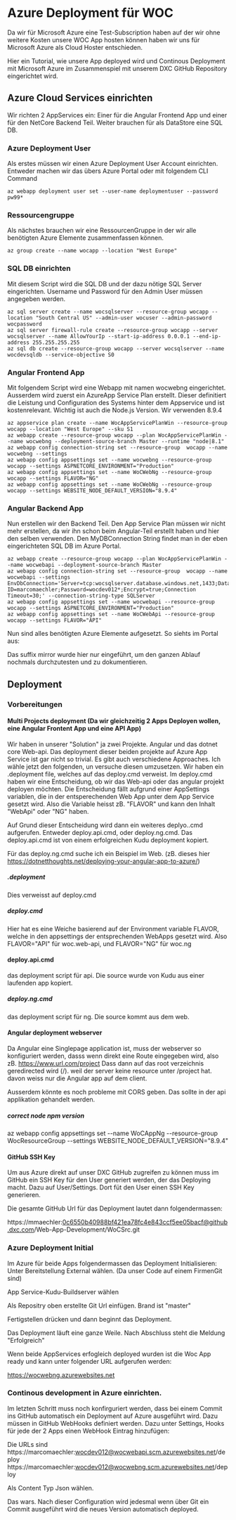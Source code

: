 # Azure Deployment für WOC

Da wir für Microsoft Azure eine Test-Subscription haben auf der wir ohne weitere Kosten unsere WOC App hosten können haben wir 
uns für Microsoft Azure als Cloud Hoster entschieden.

Hier ein Tutorial, wie unsere App deployed wird und Continous Deployment mit Microsoft Azure im Zusammenspiel mit unserem DXC
GitHub Repository eingerichtet wird.

## Azure Cloud Services einrichten

Wir richten 2 AppServices ein: Einer für die Angular Frontend App und einer für den NetCore Backend Teil. Weiter brauchen für als DataStore eine SQL DB.

### Azure Deployment User

Als erstes müssen wir einen Azure Deployment User Account einrichten. 
Entweder machen wir das übers Azure Portal oder mit folgendem CLI Command

```
az webapp deployment user set --user-name deploymentuser --password pw99*
```

### Ressourcengruppe

Als nächstes brauchen wir eine RessourcenGruppe in der wir alle benötigten Azure Elemente zusammenfassen können. 
```
az group create --name wocapp --location "West Europe"
```

### SQL DB  einrichten
Mit diesem Script wird die SQL DB und der dazu nötige SQL Server eingerichten. Username und Password für den Admin User müssen angegeben werden.
```
az sql server create --name wocsqlserver --resource-group wocapp --location "South Central US" --admin-user wocuser --admin-password wocpassword
az sql server firewall-rule create --resource-group wocapp --server wocsqlserver --name AllowYourIp --start-ip-address 0.0.0.1 --end-ip-address 255.255.255.255
az sql db create --resource-group wocapp --server wocsqlserver --name wocdevsqldb --service-objective S0
```

### Angular Frontend App

Mit folgendem Script wird eine Webapp mit namen wocwebng eingerichtet. Ausserdem wird zuerst ein AzureApp Service Plan erstellt. Dieser definitiert die Leistung und Configuration des Systems hinter dem Appservice und ist kostenrelevant.
Wichtig ist auch die Node.js Version. Wir verwenden 8.9.4

```
az appservice plan create --name WocAppServicePlanWin --resource-group wocapp --location "West Europe" --sku S1 
az webapp create --resource-group wocapp --plan WocAppServicePlanWin --name wocwebng --deployment-source-branch Master --runtime "node|8.1"
az webapp config connection-string set --resource-group  wocapp --name wocwebng --settings 
az webapp config appsettings set --name wocwebng --resource-group wocapp --settings ASPNETCORE_ENVIRONMENT="Production"
az webapp config appsettings set --name WoCWebNg --resource-group wocapp --settings FLAVOR="NG"
az webapp config appsettings set --name WoCWebNg --resource-group wocapp --settings WEBSITE_NODE_DEFAULT_VERSION="8.9.4"
```
### Angular Backend App

Nun erstellen wir den Backend Teil.  Den App Service Plan müssen wir nicht mehr erstellen, da wir ihn schon beim Angular-Teil erstellt haben und hier den selben verwenden. 
Den MyDBConnection String findet man in der eben eingerichteten SQL DB im Azure Portal.

```
az webapp create --resource-group wocapp --plan WocAppServicePlanWin --name wocwebapi --deployment-source-branch Master
az webapp config connection-string set --resource-group  wocapp --name wocwebapi --settings EnvDbConnection='Server=tcp:wocsqlserver.database.windows.net,1433;Database=wocsqldb;User ID=marcomaechler;Password=wocdev012*;Encrypt=true;Connection Timeout=30;' --connection-string-type SQLServer
az webapp config appsettings set --name wocwebapi --resource-group wocapp --settings ASPNETCORE_ENVIRONMENT="Production"
az webapp config appsettings set --name WoCWebApi --resource-group wocapp --settings FLAVOR="API"
```

Nun sind alles benötigten Azure Elemente aufgesetzt. So siehts im Portal aus:



Das suffix mirror wurde hier nur eingeführt, um den ganzen Ablauf nochmals durchzutesten und zu dokumentieren. 

## Deployment

### Vorbereitungen

#### Multi Projects deployment (Da wir gleichzeitig 2 Apps Deployen wollen, eine Angular Frontent App und eine API App)

Wir haben in unserer "Solution" ja zwei Projekte. Angular und das dotnet core Web-api.
Das deployment dieser beiden projekte auf Azure App Service ist gar nicht so trivial. Es gibt auch verschiedene Approaches.
Ich wähle jetzt den folgenden, un versuche diesen umzusetzen.
Wir haben ein .deployment file, welches auf das deploy.cmd verweist.
Im deploy.cmd haben wir eine Entscheidung, ob wir das Web-api oder das angular projekt deployen möchten.
Die Entscheidung fällt aufgrund einer AppSettings variablen, die in der entsperechenden Web App unter dem App Service gesetzt wird.
Also die Variable heisst zB. "FLAVOR" und kann den Inhalt "WebApi" oder "NG" haben.

Auf Grund dieser Entscheidung wird dann ein weiteres deplyo..cmd aufgerufen. Entweder deploy.api.cmd, oder deploy.ng.cmd.
Das deploy.api.cmd ist von einem erfolgreichen Kudu deployment kopiert.

Für das deploy.ng.cmd suche ich ein Beispiel im Web.
(zB. dieses hier https://dotnetthoughts.net/deploying-your-angular-app-to-azure/)

##### .deployment

Dies verweisst  auf deploy.cmd

##### deploy.cmd

Hier hat es eine Weiche basierend auf der Environment variable FLAVOR, welche in den appsettings der entsprechenden WebApps gesetzt wird.
Also FLAVOR="API" für woc.web-api, und FLAVOR="NG" für woc.ng

#### deploy.api.cmd

das deployment script für api. Die source wurde von Kudu aus einer laufenden app kopiert.

##### deploy.ng.cmd

das deployment script für ng. Die source kommt aus dem web.

#### Angular deployment webserver

Da Angular eine Singlepage application ist, muss der webserver so konfiguriert werden, dasss wenn direkt eine Route eingegeben wird, 
also zB. https://www.url.com/project Dass dann auf das root verzeichnis geredirected wird (/). weil der server keine resource unter /project hat. davon weiss nur die Angular app auf dem client.

Ausserdem könnte es noch probleme mit CORS geben. Das sollte in der api applikation gehandelt werden.

##### correct node npm version

az webapp config appsettings set --name WoCAppNg --resource-group WocResourceGroup --settings WEBSITE_NODE_DEFAULT_VERSION="8.9.4"

#### GitHub SSH Key

Um aus Azure direkt auf unser DXC GitHub zugreifen zu können muss im GitHub ein SSH Key für den User generiert werden, der das Deploying macht. Dazu auf User/Settings. Dort füt den User einen SSH Key generieren.


Die gesamte GitHub Url für das Deployment lautet dann folgendermassen:

https://mmaechler:0c6550b40988bf421ea78fc4e843ccf5ee05bacf@github.dxc.com/Web-App-Development/WoCSrc.git

### Azure Deployment Initial

Im Azure für beide Apps folgendermassen das Deployment Initialisieren:
Unter Bereitstellung External wählen. (Da unser Code auf einem FirmenGit sind)





App Service-Kudu-Buildserver wählen




Als Repositry oben erstellte Git Url einfügen.
Brand ist "master"





Fertigstellen drücken und dann beginnt das Deployment.

Das Deployment läuft eine ganze Weile. Nach Abschluss steht die Meldung "Erfolgreich"





Wenn beide AppServices erfogleich deployed wurden ist die Woc App ready und kann unter folgender URL aufgerufen werden:

https://wocwebng.azurewebsites.net




### Continous development in Azure einrichten.

Im letzten Schritt muss noch konfirguriert werden, dass bei einem Commit ins GitHub automatisch ein Deployment auf Azure ausgeführt wird.
Dazu müssen in GitHub WebHooks definiert werden.
Dazu unter Settings, Hooks für jede der 2 Apps einen WebHook Eintrag hinzufügen:


Die URLs sind
https://marcomaechler:wocdev012@wocwebapi.scm.azurewebsites.net/deploy
https://marcomaechler:wocdev012@wocwebng.scm.azurewebsites.net/deploy

Als Content Typ Json wählen.

Das wars.
Nach dieser Configuration wird jedesmal wenn über Git ein Commit ausgeführt wird die neues Version automatisch deployed.
